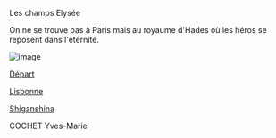 Les champs Elysée

On ne se trouve pas à Paris mais au royaume d'Hades où les héros se reposent dans l'éternité.

![image](https://user-images.githubusercontent.com/115085398/196276083-a6b5a262-8c2e-44f3-a1d4-a964bbc46d1b.png)


[Départ](https://github.com/Doothrat/TP2-Labyrinthe/blob/main/README.md)

[Lisbonne](https://github.com/Doothrat/TP2-Labyrinthe/blob/main/lisbonne.md)

[Shiganshina](https://github.com/Doothrat/TP2-Labyrinthe/blob/main/shiganshina.md)

COCHET Yves-Marie
